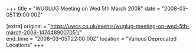 +++
title = "WUGLUG Meeting on Wed 5th March 2008"
date = "2008-03-05T19:00:00Z"

[extra]
original = "https://uwcs.co.uk/events/wuglug-meeting-on-wed-5th-march-2008-1474489007051/"    
end_time = "2008-03-05T22:00:00Z"
location = "Various Deprecated Locations"
+++



